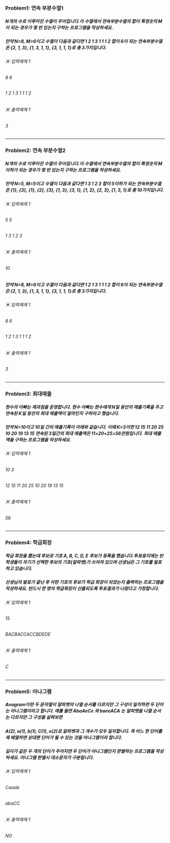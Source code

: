 ### Problem1: 연속 부분수열1

##### N개의 수로 이루어진 수열이 주어집니다.이 수열에서 연속부분수열의 합이 특정숫자 M이 되는 경우가 몇 번 있는지 구하는 프로그램을 작성하세요.

##### 만약 N=8, M=6이고 수열이 다음과 같다면 1 2 1 3 1 1 1 2 합이 6이 되는 연속부분수열은 {2, 1, 3}, {1, 3, 1, 1}, {3, 1, 1, 1}로 총 3가지입니다.

###### ▣ 입력예제 1

###### 8 6

###### 1 2 1 3 1 1 1 2

###### ▣ 출력예제 1

###### 3

---

### Problem2: 연속 부분수열2

##### N개의 수로 이루어진 수열이 주어집니다.이 수열에서 연속부분수열의 합이 특정숫자 M이하가 되는 경우가 몇 번 있는지 구하는 프로그램을 작성하세요.

##### 만약 N=5, M=5이고 수열이 다음과 같다면 1 3 1 2 3 합이 5이하가 되는 연속부분수열은 {1}, {3}, {1}, {2}, {3}, {1, 3}, {3, 1}, {1, 2}, {2, 3}, {1, 3, 1}로 총 10가지입니다.

###### ▣ 입력예제 1

###### 5 5

###### 1 3 1 2 3

###### ▣ 출력예제 1

###### 10

##### 만약 N=8, M=6이고 수열이 다음과 같다면 1 2 1 3 1 1 1 2 합이 6이 되는 연속부분수열은 {2, 1, 3}, {1, 3, 1, 1}, {3, 1, 1, 1}로 총 3가지입니다.

###### ▣ 입력예제 1

###### 8 6

###### 1 2 1 3 1 1 1 2

###### ▣ 출력예제 1

###### 3

---

### Problem3: 최대매출

##### 현수의 아빠는 제과점을 운영합니다. 현수 아빠는 현수에게 N일 동안의 매출기록을 주고 연속된 K일 동안의 최대 매출액이 얼마인지 구하라고 했습니다.

##### 만약 N=10이고 10일 간의 매출기록이 아래와 같습니다. 이때 K=3이면 12 15 11 20 25 10 20 19 13 15 연속된 3일간의 최대 매출액은 11+20+25=56만원입니다. 최대 매출액을 구하는 프로그램을 작성하세요.

###### ▣ 입력예제 1

###### 10 3

###### 12 15 11 20 25 10 20 19 13 15

###### ▣ 출력예제 1

###### 56

---

### Problem4: 학급회장

##### 학급 회장을 뽑는데 후보로 기호 A, B, C, D, E 후보가 등록을 했습니다.투표용지에는 반 학생들이 자기가 선택한 후보의 기호(알파벳)가 쓰여져 있으며 선생님은 그 기호를 발표하고 있습니다.

##### 선생님의 발표가 끝난 후 어떤 기호의 후보가 학급 회장이 되었는지 출력하는 프로그램을 작성하세요. 반드시 한 명의 학급회장이 선출되도록 투표결과가 나왔다고 가정합니다.

###### ▣ 입력예제 1

###### 15

###### BACBACCACCBDEDE

###### ▣ 출력예제 1

###### C

---

### Problem5: 아나그램

##### Anagram이란 두 문자열이 알파벳의 나열 순서를 다르지만 그 구성이 일치하면 두 단어는 아나그램이라고 합니다. 예를 들면 AbaAeCe 와 baeeACA 는 알파벳을 나열 순서는 다르지만 그 구성을 살펴보면

##### A(2), a(1), b(1), C(1), e(2)로 알파벳과 그 개수가 모두 일치합니다. 즉 어느 한 단어를 재 배열하면 상대편 단어가 될 수 있는 것을 아나그램이라 합니다.

##### 길이가 같은 두 개의 단어가 주어지면 두 단어가 아나그램인지 판별하는 프로그램을 작성하세요. 아나그램 판별시 대소문자가 구분됩니다.

###### ▣ 입력예제 1

###### Caaab

###### abaCC

###### ▣ 출력예제 1

###### NO
